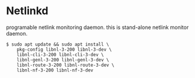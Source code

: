 
# Netlinkd

programable netlink monitoring daemon.
this is stand-alone netlink monitor daemon.

```
$ sudo apt update && sudo apt install \
    pkg-config libnl-3-200 libnl-3-dev \
    libnl-cli-3-200 libnl-cli-3-dev \
    libnl-genl-3-200 libnl-genl-3-dev \
    libnl-route-3-200 libnl-route-3-dev \
    libnl-nf-3-200 libnl-nf-3-dev
```
